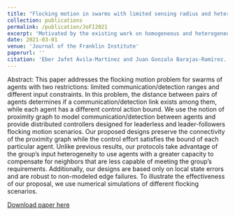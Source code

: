 ```yaml
---
title: "Flocking motion in swarms with limited sensing radius and heterogeneous input constraints"
collection: publications
permalink: /publication/JoFI2021
excerpt: 'Motivated by the existing work on homogeneous and heterogeneous swarms of agents, we study the flocking motion problem for a group of agents with limited communication/sensing radius and heterogeneous input constraints. We propose distributed controllers to achieve both leaderless and leader-followers flocking motion. Our designs preserve network connections and satisfy individual control effort bounds. The designed controllers allow for agents with higher capabilities to compensate for the control effort that less capable neighbors cannot fulfill.'
date: 2021-03-01
venue: 'Journal of the Franklin Institute'
paperurl: ''
citation: 'Eber Jafet Ávila-Martínez and Juan Gonzalo Barajas-Ramírez. (2021). &quot;Flocking motion in swarms with limited sensing radius and heterogeneous input constraints&quot; <i>Journal of the Franklin Institute</i>. 358(4).'
---
```

Abstract: This paper addresses the flocking motion problem for swarms of agents with two restrictions: limited communication/detection ranges and different input constraints. In this problem, the distance between pairs of agents determines if a communication/detection link exists among them, while each agent has a different control action bound. We use the notion of proximity graph to model communication/detection between agents and provide distributed controllers designed for leaderless and leader-followers flocking motion scenarios. Our proposed designs preserve the connectivity of the proximity graph while the control effort satisfies the bound of each particular agent. Unlike previous results, our protocols take advantage of the group’s input heterogeneity to use agents with a greater capacity to compensate for neighbors that are less capable of meeting the group’s requirements. Additionally, our designs are based only on local state errors and are robust to non-modeled edge failures. To illustrate the effectiveness of our proposal, we use numerical simulations of different flocking scenarios.

[Download paper here](https://doi.org/10.1016/j.jfranklin.2021.01.022)
